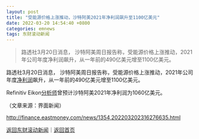 ```yaml
---
layout: post
title: "受能源价格上涨推动，沙特阿美2021年净利润飙升至1100亿美元"
date: 2022-03-20 14:54:40 +0800
categories: emnews
tags: 东财滚动新闻
---
```

> 路透社3月20日消息， 沙特阿美周日报告称，受能源价格上涨推动，2021年公司年度净利润飙升，从一年前的490亿美元增至1100亿美元。

<p>路透社3月20日消息， 沙特阿美周日报告称，受能源价格上涨推动，2021年公司年度<span id="Info.3324"><a href="http://data.eastmoney.com/bbsj/" class="infokey">净利润</a></span>飙升，从一年前的490亿美元增至1100亿美元。</p>
 <p>Refinitiv Eikon<span id="Info.3224"><a href="http://data.eastmoney.com/invest/invest/default.html" class="infokey">分析师</a></span>曾预计沙特阿美2021年净利润为1060亿美元。</p><p class="em_media">（文章来源：界面新闻）</p>

<http://finance.eastmoney.com/news/1354,202203202316276635.html>

[返回东财滚动新闻](//finews.withounder.com/emnews/)｜[返回首页](//finews.withounder.com/)